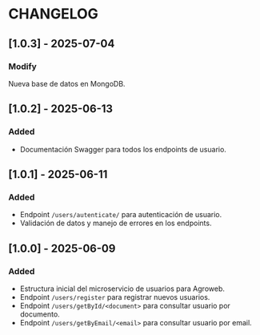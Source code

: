 # CHANGELOG

## [1.0.3] - 2025-07-04
### Modify
Nueva base de datos en MongoDB.

## [1.0.2] - 2025-06-13
### Added
- Documentación Swagger para todos los endpoints de usuario.

## [1.0.1] - 2025-06-11
### Added
- Endpoint `/users/autenticate/` para autenticación de usuario.
- Validación de datos y manejo de errores en los endpoints.

## [1.0.0] - 2025-06-09
### Added
- Estructura inicial del microservicio de usuarios para Agroweb.
- Endpoint `/users/register` para registrar nuevos usuarios.
- Endpoint `/users/getById/<document>` para consultar usuario por documento.
- Endpoint `/users/getByEmail/<email>` para consultar usuario por email.






